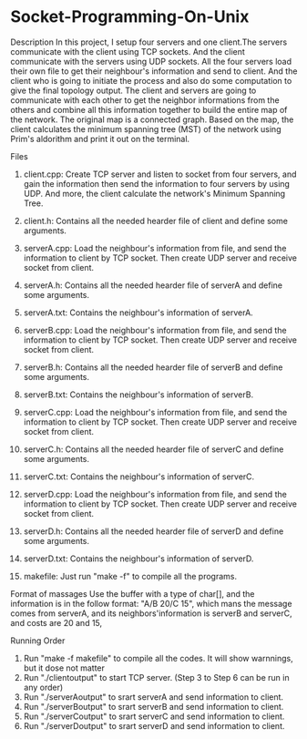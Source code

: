 # Socket-Programming-On-Unix
Description
In this project, I setup four servers and one client.The servers communicate with the client using TCP sockets. And the client communicate with the servers using UDP sockets. All the four servers load their own file to get their neighbour's information and send to client. And the client who is going to initiate the process and also do some
computation to give the final topology output. The client and servers are going to communicate with each other to get the neighbor informations from the others and combine all this information together to build the entire map of the network. The original map is a connected graph. Based on the map, the client calculates the minimum spanning tree (MST) of the network using Prim's aldorithm and print it out on the terminal.

Files
1) client.cpp: Create TCP server and listen to socket from four servers, and gain the information then send the information to four servers by using UDP. And more, the client calculate the network's Minimum Spanning Tree.

2) client.h: Contains all the needed hearder file of client and define some arguments.

3) serverA.cpp: Load the neighbour's information from file, and send the information to client by TCP socket. Then create UDP server and receive socket from client.

4) serverA.h: Contains all the needed hearder file of serverA and define some arguments.

5) serverA.txt: Contains the neighbour's information of serverA.

6) serverB.cpp: Load the neighbour's information from file, and send the information to client by TCP socket. Then create UDP server and receive socket from client.

7) serverB.h: Contains all the needed hearder file of serverB and define some arguments.

8) serverB.txt: Contains the neighbour's information of serverB.

9) serverC.cpp: Load the neighbour's information from file, and send the information to client by TCP socket. Then create UDP server and receive socket from client.

10) serverC.h: Contains all the needed hearder file of serverC and define some arguments.

11) serverC.txt: Contains the neighbour's information of serverC.

12) serverD.cpp: Load the neighbour's information from file, and send the information to client by TCP socket. Then create UDP server and receive socket from client.

12) serverD.h: Contains all the needed hearder file of serverD and define some arguments.

13) serverD.txt: Contains the neighbour's information of serverD.

14) makefile: Just run "make -f" to compile all the programs.

Format of massages
Use the buffer with a type of char[], and the information is in the follow format:
"A/B 20/C 15", which mans the message comes from serverA, and its neighbors'information
is serverB and serverC, and costs are 20 and 15,

Running Order
1) Run "make -f makefile" to compile all the codes. It will show warnnings, but it dose not matter
2) Run "./clientoutput" to start TCP server.
(Step 3 to Step 6 can be run in any order)
3) Run "./serverAoutput" to srart serverA and send information to client.
4) Run "./serverBoutput" to srart serverB and send information to client.
5) Run "./serverCoutput" to srart serverC and send information to client.
6) Run "./serverDoutput" to srart serverD and send information to client.

